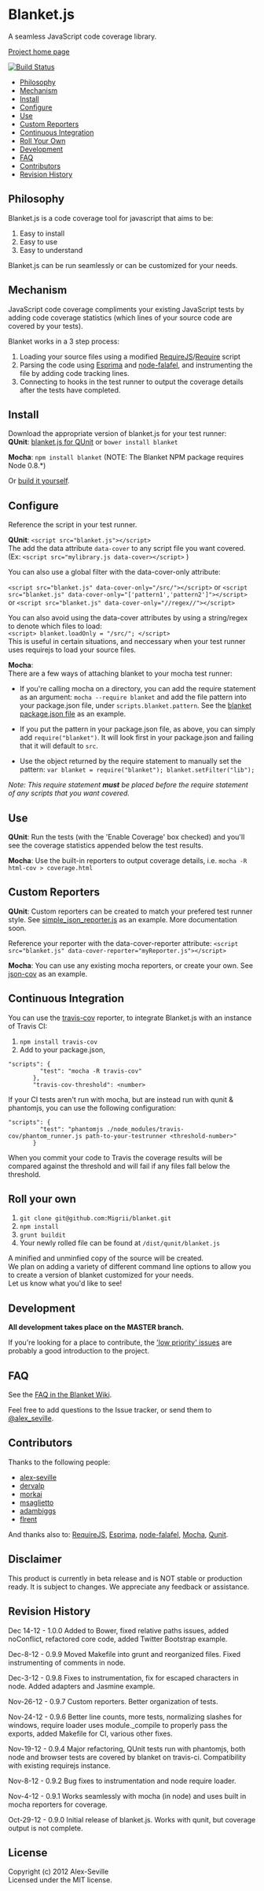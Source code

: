 # Blanket.js

A seamless JavaScript code coverage library.

[Project home page](http://migrii.github.com/blanket/)

[![Build Status](https://travis-ci.org/Migrii/blanket.png)](https://travis-ci.org/Migrii/blanket)

* [Philosophy](#philosophy)
* [Mechanism](#mechanism)
* [Install](#install)
* [Configure](#configure)
* [Use](#use)
* [Custom Reporters](#custom-reporters)
* [Continuous Integration](#continuous-integration)
* [Roll Your Own](#roll-your-own)
* [Development](#development)
* [FAQ](#faq)
* [Contributors](#contributors)  
* [Revision History](#revision-history)



## Philosophy

Blanket.js is a code coverage tool for javascript that aims to be:

1. Easy to install
2. Easy to use
3. Easy to understand

Blanket.js can be run seamlessly or can be customized for your needs.

## Mechanism

JavaScript code coverage compliments your existing JavaScript tests by adding code coverage statistics (which lines of your source code are covered by your tests).

Blanket works in a 3 step process:

1. Loading your source files using a modified [RequireJS](http://requirejs.org/)/[Require](http://nodejs.org/api/globals.html#globals_require) script
2. Parsing the code using [Esprima](http://esprima.org) and [node-falafel](https://github.com/substack/node-falafel), and instrumenting the file by adding code tracking lines.
3. Connecting to hooks in the test runner to output the coverage details after the tests have completed.

## Install

Download the appropriate version of blanket.js for your test runner:  
**QUnit**: [blanket.js for QUnit](https://raw.github.com/Migrii/blanket/live/dist/qunit/blanket.js) or `bower install blanket`    

**Mocha**: `npm install blanket` (NOTE: The Blanket NPM package requires Node 0.8.*)    

Or [build it yourself](#roll-your-own).  


## Configure

Reference the script in your test runner.

**QUnit**: `<script src="blanket.js"></script>`  
The add the data attribute `data-cover` to any script file you want covered.   
(Ex: `<script src="mylibrary.js data-cover></script>` )  

You can also use a global filter with the data-cover-only attribute:

`<script src="blanket.js" data-cover-only="/src/"></script>` or
`<script src="blanket.js" data-cover-only="['pattern1','pattern2']"></script>` or
`<script src="blanket.js" data-cover-only="//regex//"></script>`  

You can also avoid using the data-cover attributes by using a string/regex to denote which files to load:  
`<script> blanket.loadOnly = "/src/"; </script>`  
This is useful in certain situations, and neccessary when your test runner uses requirejs to load your source files.

**Mocha**:   
There are a few ways of attaching blanket to your mocha test runner:

* If you're calling mocha on a directory, you can add the require statement as an argument:
`mocha --require blanket` and add the file pattern into your package.json file, under `scripts.blanket.pattern`.  See the [blanket package.json file](https://github.com/Migrii/blanket/blob/master/package.json#L43) as an example.

* If you put the pattern in your package.json file, as above, you can simply add `require("blanket")`. It will look first in your package.json and failing that it will default to `src`.

* Use the object returned by the require statement to manually set the pattern:
`var blanket = require("blanket"); blanket.setFilter("lib");`

*Note: This require statement <strong>must</strong> be placed before the require statement of any scripts that you want covered.*  



## Use

**QUnit**: Run the tests (with the 'Enable Coverage' box checked) and you'll see the coverage statistics appended below the test results.

**Mocha**: Use the built-in reporters to output coverage details, i.e. `mocha -R html-cov > coverage.html`  

## Custom Reporters

**QUnit**: Custom reporters can be created to match your prefered test runner style.  See [simple_json_reporter.js](https://github.com/Migrii/blanket/blob/live/src/reporters/simple_json_reporter.js) as an example.  More documentation soon.

Reference your reporter with the data-cover-reporter attribute:
`<script src="blanket.js" data-cover-reporter="myReporter.js"></script>`

**Mocha**: You can use any existing mocha reporters, or create your own.  See [json-cov](https://github.com/visionmedia/mocha/blob/master/lib/reporters/json-cov.js) as an example.

## Continuous Integration

You can use the [travis-cov](https://github.com/alex-seville/travis-cov) reporter, to integrate Blanket.js with an instance of Travis CI:

1. `npm install travis-cov`
2. Add to your package.json,  

```   
"scripts": {   
         "test": "mocha -R travis-cov"   
       },   
       "travis-cov-threshold": <number>  
```   

If your CI tests aren't run with mocha, but are instead run with qunit & phantomjs, you can use the following configuration:

```     
"scripts": {   
         "test": "phantomjs ./node_modules/travis-cov/phantom_runner.js path-to-your-testrunner <threshold-number>"   
       }  
```   

When you commit your code to Travis the coverage results will be compared against the threshold and will fail if any files fall below the threshold.

## Roll your own

1. `git clone git@github.com:Migrii/blanket.git`  
2. `npm install`  
3. `grunt buildit` 
4. Your newly rolled file can be found at `/dist/qunit/blanket.js`

A minified and unminfied copy of the source will be created.  
We plan on adding a variety of different command line options to allow you to create a version of blanket customized for your needs.  
Let us know what you'd like to see!

## Development

**All development takes place on the MASTER branch.**

If you're looking for a place to contribute, the ['low priority' issues](https://github.com/Migrii/blanket/issues?labels=low+priority&page=1&state=open) are probably a good introduction to the project.

## FAQ

See the [FAQ in the Blanket Wiki](https://github.com/Migrii/blanket/wiki/FAQ).

Feel free to add questions to the Issue tracker, or send them to [@alex_seville](http://www.twitter.com/alex_seville).


## Contributors

Thanks to the following people:

* [alex-seville](https://github.com/alex-seville)
* [dervalp](https://github.com/dervalp)
* [morkai](https://github.com/morkai)
* [msaglietto](https://github.com/msaglietto)
* [adambiggs](https://github.com/adambiggs)
* [flrent](https://github.com/flrent)

And thanks also to: [RequireJS](http://requirejs.org/), [Esprima](http://esprima.org/), [node-falafel](https://github.com/substack/node-falafel), [Mocha](http://visionmedia.github.com/mocha/), [Qunit](http://qunitjs.com/).

## Disclaimer

This product is currently in beta release and is NOT stable or production ready.  It is subject to changes.  We appreciate any feedback or assistance.

## Revision History

Dec 14-12 - 1.0.0
Added to Bower, fixed relative paths issues, added noConflict, refactored core code, added Twitter Bootstrap example.

Dec-8-12 - 0.9.9
Moved Makefile into grunt and reorganized files.  Fixed instrumenting of comments in node.

Dec-3-12 - 0.9.8
Fixes to instrumentation, fix for escaped characters in node.  Added adapters and Jasmine example.

Nov-26-12 - 0.9.7
Custom reporters. Better organization of tests.

Nov-24-12 - 0.9.6
Better line counts, more tests, normalizing slashes for windows, require loader uses module._compile to properly pass the exports, added Makefile for CI, various other fixes. 

Nov-19-12 - 0.9.4
Major refactoring, QUnit tests run with phantomjs, both node and browser tests are covered by blanket on travis-ci.  Compatibility with existing requirejs instance.

Nov-8-12 - 0.9.2
Bug fixes to instrumentation and node require loader.

Nov-4-12 - 0.9.1
Works seamlessly with mocha (in node) and uses built in mocha reporters for coverage.

Oct-29-12 - 0.9.0
Initial release of blanket.js.  Works with qunit, but coverage output is not complete.

## License
Copyright (c) 2012 Alex-Seville  
Licensed under the MIT license.
